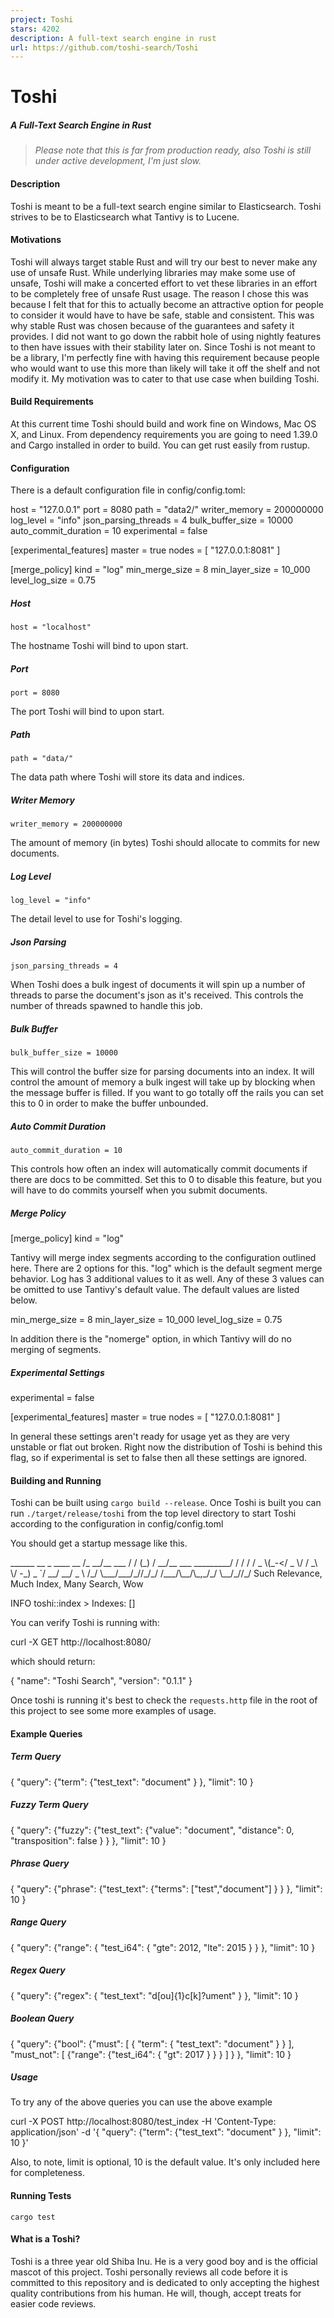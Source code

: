```yaml
---
project: Toshi
stars: 4202
description: A full-text search engine in rust
url: https://github.com/toshi-search/Toshi
---
```


Toshi
=====

##### A Full-Text Search Engine in Rust

> _Please note that this is far from production ready, also Toshi is still under active development, I'm just slow._

#### Description

Toshi is meant to be a full-text search engine similar to Elasticsearch. Toshi strives to be to Elasticsearch what Tantivy is to Lucene.

#### Motivations

Toshi will always target stable Rust and will try our best to never make any use of unsafe Rust. While underlying libraries may make some use of unsafe, Toshi will make a concerted effort to vet these libraries in an effort to be completely free of unsafe Rust usage. The reason I chose this was because I felt that for this to actually become an attractive option for people to consider it would have to have be safe, stable and consistent. This was why stable Rust was chosen because of the guarantees and safety it provides. I did not want to go down the rabbit hole of using nightly features to then have issues with their stability later on. Since Toshi is not meant to be a library, I'm perfectly fine with having this requirement because people who would want to use this more than likely will take it off the shelf and not modify it. My motivation was to cater to that use case when building Toshi.

#### Build Requirements

At this current time Toshi should build and work fine on Windows, Mac OS X, and Linux. From dependency requirements you are going to need 1.39.0 and Cargo installed in order to build. You can get rust easily from rustup.

#### Configuration

There is a default configuration file in config/config.toml:

host = "127.0.0.1"
port = 8080
path = "data2/"
writer\_memory = 200000000
log\_level = "info"
json\_parsing\_threads = 4
bulk\_buffer\_size = 10000
auto\_commit\_duration = 10
experimental = false

\[experimental\_features\]
master = true
nodes = \[
    "127.0.0.1:8081"
\]

\[merge\_policy\]
kind = "log"
min\_merge\_size = 8
min\_layer\_size = 10\_000
level\_log\_size = 0.75

##### Host

`host = "localhost"`

The hostname Toshi will bind to upon start.

##### Port

`port = 8080`

The port Toshi will bind to upon start.

##### Path

`path = "data/"`

The data path where Toshi will store its data and indices.

##### Writer Memory

`writer_memory = 200000000`

The amount of memory (in bytes) Toshi should allocate to commits for new documents.

##### Log Level

`log_level = "info"`

The detail level to use for Toshi's logging.

##### Json Parsing

`json_parsing_threads = 4`

When Toshi does a bulk ingest of documents it will spin up a number of threads to parse the document's json as it's received. This controls the number of threads spawned to handle this job.

##### Bulk Buffer

`bulk_buffer_size = 10000`

This will control the buffer size for parsing documents into an index. It will control the amount of memory a bulk ingest will take up by blocking when the message buffer is filled. If you want to go totally off the rails you can set this to 0 in order to make the buffer unbounded.

##### Auto Commit Duration

`auto_commit_duration = 10`

This controls how often an index will automatically commit documents if there are docs to be committed. Set this to 0 to disable this feature, but you will have to do commits yourself when you submit documents.

##### Merge Policy

\[merge\_policy\]
kind = "log"

Tantivy will merge index segments according to the configuration outlined here. There are 2 options for this. "log" which is the default segment merge behavior. Log has 3 additional values to it as well. Any of these 3 values can be omitted to use Tantivy's default value. The default values are listed below.

min\_merge\_size = 8
min\_layer\_size = 10\_000
level\_log\_size = 0.75

In addition there is the "nomerge" option, in which Tantivy will do no merging of segments.

##### Experimental Settings

experimental = false

\[experimental\_features\]
master = true
nodes = \[
    "127.0.0.1:8081"
\]

In general these settings aren't ready for usage yet as they are very unstable or flat out broken. Right now the distribution of Toshi is behind this flag, so if experimental is set to false then all these settings are ignored.

#### Building and Running

Toshi can be built using `cargo build --release`. Once Toshi is built you can run `./target/release/toshi` from the top level directory to start Toshi according to the configuration in config/config.toml

You should get a startup message like this.

  \_\_\_\_\_\_         \_\_   \_   \_\_\_\_                 \_\_
 /\_  \_\_/\_\_  \_\_\_ / /  (\_) / \_\_/\_\_ \_\_\_ \_\_\_\_\_\_\_\_\_/ /
  / / / \_ \\(\_-</ \_ \\/ / \_\\ \\/ -\_) \_ \`/ \_\_/ \_\_/ \_ \\
 /\_/  \\\_\_\_/\_\_\_/\_//\_/\_/ /\_\_\_/\\\_\_/\\\_,\_/\_/  \\\_\_/\_//\_/
 Such Relevance, Much Index, Many Search, Wow
 
 INFO  toshi::index \> Indexes: \[\]

You can verify Toshi is running with:

curl -X GET http://localhost:8080/

which should return:

{
  "name": "Toshi Search",
  "version": "0.1.1"
}

Once toshi is running it's best to check the `requests.http` file in the root of this project to see some more examples of usage.

#### Example Queries

##### Term Query

{ "query": {"term": {"test\_text": "document" } }, "limit": 10 }

##### Fuzzy Term Query

{ "query": {"fuzzy": {"test\_text": {"value": "document", "distance": 0, "transposition": false } } }, "limit": 10 }

##### Phrase Query

{ "query": {"phrase": {"test\_text": {"terms": \["test","document"\] } } }, "limit": 10 }

##### Range Query

{ "query": {"range": { "test\_i64": { "gte": 2012, "lte": 2015 } } }, "limit": 10 }

##### Regex Query

{ "query": {"regex": { "test\_text": "d\[ou\]{1}c\[k\]?ument" } }, "limit": 10 }

##### Boolean Query

{ "query": {"bool": {"must": \[ { "term": { "test\_text": "document" } } \], "must\_not": \[ {"range": {"test\_i64": { "gt": 2017 } } } \] } }, "limit": 10 }

##### Usage

To try any of the above queries you can use the above example

curl -X POST http://localhost:8080/test\_index -H 'Content-Type: application/json' -d '{ "query": {"term": {"test\_text": "document" } }, "limit": 10 }'

Also, to note, limit is optional, 10 is the default value. It's only included here for completeness.

#### Running Tests

`cargo test`

#### What is a Toshi?

Toshi is a three year old Shiba Inu. He is a very good boy and is the official mascot of this project. Toshi personally reviews all code before it is committed to this repository and is dedicated to only accepting the highest quality contributions from his human. He will, though, accept treats for easier code reviews.
